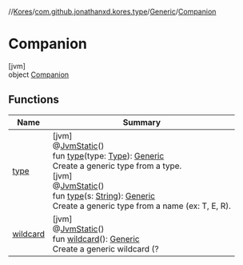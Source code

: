 //[Kores](../../../../index.md)/[com.github.jonathanxd.kores.type](../../index.md)/[Generic](../index.md)/[Companion](index.md)

# Companion

[jvm]\
object [Companion](index.md)

## Functions

| Name | Summary |
|---|---|
| [type](type.md) | [jvm]<br>@[JvmStatic](https://kotlinlang.org/api/latest/jvm/stdlib/kotlin.jvm/-jvm-static/index.html)()<br>fun [type](type.md)(type: [Type](https://docs.oracle.com/javase/8/docs/api/java/lang/reflect/Type.html)): [Generic](../index.md)<br>Create a generic type from a type.<br>[jvm]<br>@[JvmStatic](https://kotlinlang.org/api/latest/jvm/stdlib/kotlin.jvm/-jvm-static/index.html)()<br>fun [type](type.md)(s: [String](https://kotlinlang.org/api/latest/jvm/stdlib/kotlin/-string/index.html)): [Generic](../index.md)<br>Create a generic type from a name (ex: T, E, R). |
| [wildcard](wildcard.md) | [jvm]<br>@[JvmStatic](https://kotlinlang.org/api/latest/jvm/stdlib/kotlin.jvm/-jvm-static/index.html)()<br>fun [wildcard](wildcard.md)(): [Generic](../index.md)<br>Create a generic wildcard (? |
